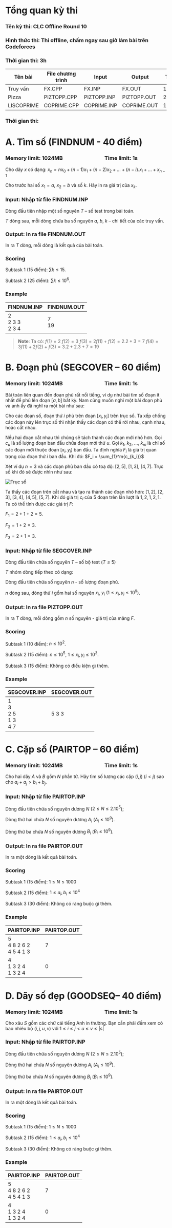 # Tổng quan kỳ thi
### Tên kỳ thi: CLC Offline Round 10
### Hình thức thi: Thi offline, chấm ngay sau giờ làm bài trên Codeforces
### Thời gian thi: 3h

|Tên  bài                 |File chương trình | Input | Output | TL
|-------------------------------|-----------------------------|----|---|---| 
|Truy vấn      | FX.CPP | FX.INP | FX.OUT | 1s
|Pizza               |PIZTOPP.CPP |PIZTOPP.INP |PIZTOPP.OUT| 2,5s
|LISCOPRIME|COPRIME.CPP|COPRIME.INP|COPRIME.OUT|1s

### Thời gian thi: 

# A. Tìm số (FINDNUM - 40 điểm)

### **Memory limit: 1024MB  &ensp;&ensp;&ensp;&ensp;&ensp;&ensp;&ensp;&ensp;&ensp;&ensp;&ensp;&ensp;&ensp;&ensp;&ensp;  Time limit: 1s**

Cho dãy $x$ có dạng: $x_n = nx_0 + (n-1)x_1 + (n-2)x_2 + ... + (n-i).x_i + ... + x_{n-1}$

Cho trước hai số $x_1 = a$, $x_2 = b$ và số $k$. Hãy in ra giá trị của $x_k$.

### Input: Nhập từ file FINDNUM.INP

Dòng đầu tiên nhập một số nguyên $T$ – số test trong bài toán.

$T$ dòng sau, mỗi dòng chứa ba số nguyên $a$, $b$, $k$ – chi tiết của các truy vấn.

### Output: In ra file FINDNUM.OUT

In ra $T$ dòng, mỗi dòng là kết quả của bài toán.

### Scoring

Subtask 1 (15 điểm): $\sum{k} \leq 15$.

Subtask 2 (25 điểm): $\sum{k} \leq 10^6$.

### Example

|FINDNUM.INP                   |FINDNUM.OUT                        |
|-------------------------------|-----------------------------|
|2 <br> 2 3 3 <br> 2 3 4       | 7 <br>19 |

> **Note**:  Ta có:
> $f(1) = 2$
> $f(2) = 3$
> $f(3) = 2f(1) + f(2) = 2.2 + 3 = 7$
> $f(4) = 3f(1) + 2f(2) + f(3) = 3.2 + 2.3 + 7 = 19$

# B. Đoạn phủ (SEGCOVER – 60 điểm)

### **Memory limit: 1024MB  &ensp;&ensp;&ensp;&ensp;&ensp;&ensp;&ensp;&ensp;&ensp;&ensp;&ensp;&ensp;&ensp;&ensp;&ensp;  Time limit: 1s**

Bài toán liên quan đến đoạn phủ rất nổi tiếng, ví dụ như bài tìm số đoạn ít nhất để phủ lên đoạn $[a, b]$ bất kỳ.  Nam cũng muốn nghĩ một bài đoạn phủ và anh ấy đã nghĩ ra một bài như sau:

Cho các đoạn số, đoạn thứ $i$ phủ trên đoạn $[x_i, y_i]$ trên trục số. Ta xếp chồng các đoạn này lên trục số thì nhận thấy các đoạn có thể rời nhau, cạnh nhau, hoặc cắt nhau.

Nếu hai đoạn cắt nhau thì chúng sẽ tách thành các đoạn mới nhỏ hơn. Gọi $c_u$ là số lượng đoạn ban đầu chứa đoạn mới thứ $u$. Gọi $k_1$, $k_2$, ..., $k_m$ là chỉ số các đoạn mới thuộc đoạn $[x_i, y_i]$ ban đầu. Ta định nghĩa $F_i$ là giá trị quan trọng của đoạn thứ $i$ ban đầu. Khi đó:  $F_i = \sum_{1}^m{c_{k_i}}$

Xét ví dụ $n = 3$ và các đoạn phủ ban đầu có toạ độ: $[2, 5]$, $[1, 3]$, $[4, 7]$. Trục số khi đó sẽ được nhìn như sau:

![Trục số](https://i.ibb.co/zNJyTDv/trucso.png)

Ta thấy các đoạn trên cắt nhau và tạo ra thành các đoạn nhỏ hơn: $[1, 2]$, $[2, 3]$, $[3, 4]$, $[4, 5]$, $[5, 7]$. Khi đó giá trị $c_i$ của 5 đoạn trên lần lượt là ${1, 2, 1, 2, 1}$. Ta có thể tính được các giá trị $F$:

$F_1 = 2 + 1 + 2 = 5$.

$F_2 = 1 + 2 = 3$.

$F_3 = 2 + 1 = 3$.

### Input: Nhập từ file SEGCOVER.INP

Dòng đầu tiên chứa số nguyên $T$ – số bộ test $(T \leq 5)$

$T$ nhóm dòng tiếp theo có dạng:

Dòng đầu tiên chứa số nguyên $n$ - số lượng đoạn phủ.

$n$ dòng sau, dòng thứ $i$ gồm hai số nguyên $x_i$, $y_i$ $(1 \leq x_i, y_i \leq 10^9)$.

### Output: In ra file PIZTOPP.OUT

In ra $T$ dòng, mỗi dòng gồm $n$ số nguyên - giá trị của mảng $F$.

### Scoring

Subtask 1 (10 điểm): $n \leq 10^2$.

Subtask 2 (15 điểm): $n \leq 10^5$, $1 \leq x_i, y_i \leq 10^3$.

Subtask 3 (15 điểm): Không có điều kiện gì thêm.

### Example

|SEGCOVER.INP                    |SEGCOVER.OUT                        |
|-------------------------------|-----------------------------|
|1<br>3<br>2 5<br>1 3<br>4 7<br> | 5 3 3|

# C. Cặp số (PAIRTOP – 60 điểm)

### **Memory limit: 1024MB  &ensp;&ensp;&ensp;&ensp;&ensp;&ensp;&ensp;&ensp;&ensp;&ensp;&ensp;&ensp;&ensp;&ensp;&ensp;  Time limit: 1s**

Cho hai dãy $A$ và $B$ gồm $N$ phần tử. Hãy tìm số lượng các cặp $(i, j)$ ($i < j$) sao cho $a_i + a_j > b_i + b_j$.

### Input: Nhập từ file PAIRTOP.INP
Dòng đầu tiên chứa số nguyên dương $N$ ($2 \leq N \leq 2.10^5$);

Dòng thứ hai chứa $N$ số nguyên dương $A_i$ ($A_i \leq 10^9$).

Dòng thứ ba chứa $N$ số nguyên dương $B_i$ ($B_i \leq 10^9$).

### Output: In ra file PAIRTOP.OUT

In ra một dòng là kết quả bài toán.

### Scoring

Subtask 1 (15 điểm): $1 \leq N \leq 1000$

Subtask 2 (15 điểm): $1 \leq a_i, b_i \leq 10^4$

Subtask 3 (30 điểm): Không có ràng buộc gì thêm.

### Example

|PAIRTOP.INP                    |PAIRTOP.OUT                        |
|-------------------------------|-----------------------------|
|5<br>4 8 2 6 2<br>4 5 4 1 3|7|
|4<br>1 3 2 4<br>1 3 2 4|0|

# D. Dãy số đẹp (GOODSEQ– 40 điểm)

### **Memory limit: 1024MB  &ensp;&ensp;&ensp;&ensp;&ensp;&ensp;&ensp;&ensp;&ensp;&ensp;&ensp;&ensp;&ensp;&ensp;&ensp;  Time limit: 1s**

Cho xâu $S$ gồm các chữ cái tiếng Anh in thường. Bạn cần phải đếm xem có bao nhiêu bộ $(i, j, u, v)$ với $1 \leq i \leq j < u \leq v \leq |s|$

### Input: Nhập từ file PAIRTOP.INP
Dòng đầu tiên chứa số nguyên dương $N$ ($2 \leq N \leq 2.10^5$);

Dòng thứ hai chứa $N$ số nguyên dương $A_i$ ($A_i \leq 10^9$).

Dòng thứ ba chứa $N$ số nguyên dương $B_i$ ($B_i \leq 10^9$).

### Output: In ra file PAIRTOP.OUT

In ra một dòng là kết quả bài toán.

### Scoring

Subtask 1 (15 điểm): $1 \leq N \leq 1000$

Subtask 2 (15 điểm): $1 \leq a_i, b_i \leq 10^4$

Subtask 3 (30 điểm): Không có ràng buộc gì thêm.

### Example

|PAIRTOP.INP                    |PAIRTOP.OUT                        |
|-------------------------------|-----------------------------|
|5<br>4 8 2 6 2<br>4 5 4 1 3|7|
|4<br>1 3 2 4<br>1 3 2 4|0|

<!--stackedit_data:
eyJoaXN0b3J5IjpbLTc4NDU5MTEyOSwtMTY2NjE3MzYzNywzND
IyNDM5OTQsLTQ0ODIzMDE0MywtOTAwNDAyODY1LC0xMTM2NjQx
OTE0LC0yMDg4NzQ2NjEyXX0=
-->